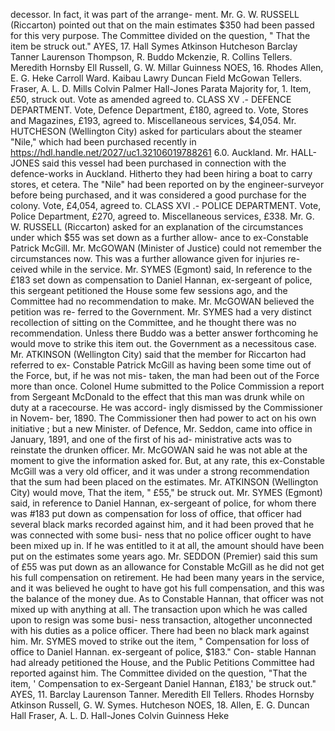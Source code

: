 decessor. In fact, it was part of the arrange- ment. Mr. G. W. RUSSELL (Riccarton) pointed out that on the main estimates $350 had been passed for this very purpose. The Committee divided on the question, " That the item be struck out." AYES, 17. Hall Symes Atkinson Hutcheson Barclay Tanner Laurenson Thompson, R. Buddo Mckenzie, R. Collins Tellers. Meredith Hornsby Ell Russell, G. W. Millar Guinness NOES, 16. Rhodes Allen, E. G. Heke Carroll Ward. Kaibau Lawry Duncan Field McGowan Tellers. Fraser, A. L. D. Mills Colvin Palmer Hall-Jones Parata Majority for, 1. Item, £50, struck out. Vote as amended agreed to. CLASS XV .- DEFENCE DEPARTMENT. Vote, Defence Department, £180, agreed to. Vote, Stores and Magazines, £193, agreed to. Miscellaneous services, $4,054. Mr. HUTCHESON (Wellington City) asked for particulars about the steamer "Nile," which had been purchased recently in https://hdl.handle.net/2027/uc1.32106019788261 6.0. Auckland. Mr. HALL-JONES said this vessel had been purchased in connection with the defence-works in Auckland. Hitherto they had been hiring a boat to carry stores, et cetera. The "Nile" had been reported on by the engineer-surveyor before being purchased, and it was considered a good purchase for the colony. Vote, £4,054, agreed to. CLASS XVI .- POLICE DEPARTMENT. Vote, Police Department, £270, agreed to. Miscellaneous services, £338. Mr. G. W. RUSSELL (Riccarton) asked for an explanation of the circumstances under which $55 was set down as a further allow- ance to ex-Constable Patrick McGill. Mr. McGOWAN (Minister of Justice) could not remember the circumstances now. This was a further allowance given for injuries re- ceived while in the service. Mr. SYMES (Egmont) said, In reference to the £183 set down as compensation to Daniel Hannan, ex-sergeant of police, this sergeant petitioned the House some few sessions ago, and the Committee had no recommendation to make. Mr. McGOWAN believed the petition was re- ferred to the Government. Mr. SYMES had a very distinct recollection of sitting on the Committee, and he thought there was no recommendation. Unless there Buddo was a better answer forthcoming he would move to strike this item out. the Government as a necessitous case. Mr. ATKINSON (Wellington City) said that the member for Riccarton had referred to ex- Constable Patrick McGill as having been some time out of the Force, but, if he was not mis- taken, the man had been out of the Force more than once. Colonel Hume submitted to the Police Commission a report from Sergeant McDonald to the effect that this man was drunk while on duty at a racecourse. He was accord- ingly dismissed by the Commissioner in Novem- ber, 1890. The Commissioner then had power to act on his own initiative ; but a new Minister. of Defence, Mr. Seddon, came into office in January, 1891, and one of the first of his ad- ministrative acts was to reinstate the drunken officer. Mr. McGOWAN said he was not able at the moment to give the information asked for. But, at any rate, this ex-Constable McGill was a very old officer, and it was under a strong recommendation that the sum had been placed on the estimates. Mr. ATKINSON (Wellington City) would move, That the item, " £55," be struck out. Mr. SYMES (Egmont) said, in reference to Daniel Hannan, ex-sergeant of police, for whom there was #183 put down as compensation for loss of office, that officer had several black marks recorded against him, and it had been proved that he was connected with some busi- ness that no police officer ought to have been mixed up in. If he was entitled to it at all, the amount should have been put on the estimates some years ago. Mr. SEDDON (Premier) said this sum of £55 was put down as an allowance for Constable McGill as he did not get his full compensation on retirement. He had been many years in the service, and it was believed he ought to have got his full compensation, and this was the balance of the money due. As to Constable Hannan, that officer was not mixed up with anything at all. The transaction upon which he was called upon to resign was some busi- ness transaction, altogether unconnected with his duties as a police officer. There had been no black mark against him. Mr. SYMES moved to strike out the item, " Compensation for loss of office to Daniel Hannan. ex-sergeant of police, $183." Con- stable Hannan had already petitioned the House, and the Public Petitions Committee had reported against him. The Committee divided on the question, "That the item, ' Compensation to ex-Sergeant Daniel Hannan, £183,' be struck out." AYES, 11. Barclay Laurenson Tanner. Meredith Ell Tellers. Rhodes Hornsby Atkinson Russell, G. W. Symes. Hutcheson NOES, 18. Allen, E. G. Duncan Hall Fraser, A. L. D. Hall-Jones Colvin Guinness Heke 